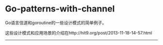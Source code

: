 Go-patterns-with-channel
 =========================

 Go语言信道和goroutine的一些设计模式的简单例子。

 这些设计模式和应用场景的介绍在http://hit9.org/post/2013-11-18-14-57.html

 --------
